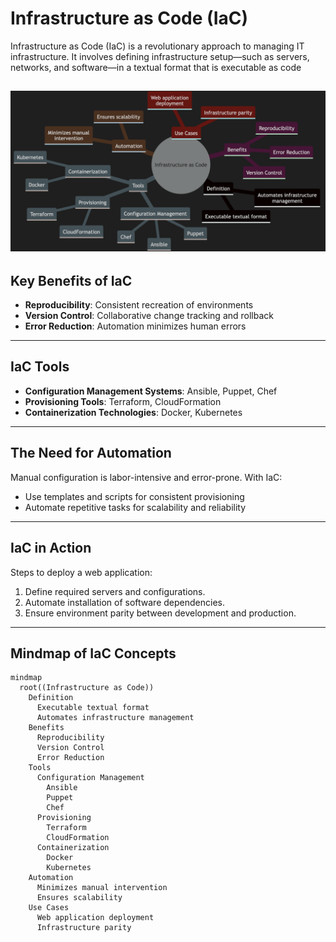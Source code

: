 # Infrastructure as Code (IaC)

Infrastructure as Code (IaC) is a revolutionary approach to managing IT infrastructure. It involves defining  infrastructure setup—such as servers, networks, and software—in a textual format that is executable as code

![Infrastructure-as-Code-Mindmap](Infrastructure-as-Code-Mindmap.png)
---

## Key Benefits of IaC
- **Reproducibility**: Consistent recreation of environments
- **Version Control**: Collaborative change tracking and rollback
- **Error Reduction**: Automation minimizes human errors

---

## IaC Tools
- **Configuration Management Systems**: Ansible, Puppet, Chef
- **Provisioning Tools**: Terraform, CloudFormation
- **Containerization Technologies**: Docker, Kubernetes

---

## The Need for Automation
Manual configuration is labor-intensive and error-prone. With IaC:
- Use templates and scripts for consistent provisioning
- Automate repetitive tasks for scalability and reliability

---

## IaC in Action
Steps to deploy a web application:
1. Define required servers and configurations.
2. Automate installation of software dependencies.
3. Ensure environment parity between development and production.



---

## Mindmap of IaC Concepts
```mermaid
mindmap
  root((Infrastructure as Code))
    Definition
      Executable textual format
      Automates infrastructure management
    Benefits
      Reproducibility
      Version Control
      Error Reduction
    Tools
      Configuration Management
        Ansible
        Puppet
        Chef
      Provisioning
        Terraform
        CloudFormation
      Containerization
        Docker
        Kubernetes
    Automation
      Minimizes manual intervention
      Ensures scalability
    Use Cases
      Web application deployment
      Infrastructure parity